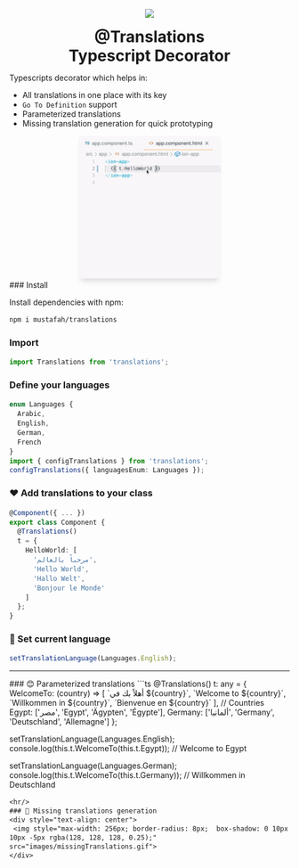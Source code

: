 
<p align="center">
  <img width="128" src="https://static.thenounproject.com/png/2556730-200.png">
  <h1 style="margin: 0; text-align: center">@Translations <br/>Typescript Decorator</h1>
</p>

Typescripts decorator which helps in:
- All translations in one place with its key
- `Go To Definition` support
- Parameterized translations
- Missing translation generation for quick prototyping
<div style="text-align: center">
 <img style="max-width: 256px; border-radius: 8px;  box-shadow: 0 10px 10px -5px rgba(128, 128, 128, 0.25);" src="images/goToDefinition.gif">
</div>
### Install

Install dependencies with npm:

```bash
npm i mustafah/translations
```

### Import
```ts
import Translations from 'translations';
```

### Define your languages
```ts
enum Languages {
  Arabic,
  English,
  German,
  French
}
import { configTranslations } from 'translations';
configTranslations({ languagesEnum: Languages });
```
### ❤️ Add translations to your class
```ts
@Component({ ... })
export class Component {
  @Translations()
  t = {
    HelloWorld: [
      'مرحباً بالعالم',
      'Hello World',
      'Hallo Welt',
      'Bonjour le Monde'
    ]
  };
}
```
### 💬 Set current language
```ts
setTranslationLanguage(Languages.English);
```
<hr/>
### 😊 Parameterized translations
```ts
  @Translations()
  t: any = {
    WelcomeTo: (country) => [
      `أهلاً بك في ${country}`,
      `Welcome to ${country}`,
      `Willkommen in ${country}`,
      `Bienvenue en ${country}`
    ],
    // Countries
    Egypt: ['مصر', 'Egypt', 'Ägypten', 'Égypte'],
    Germany: ['ألمانيا', 'Germany', 'Deutschland', 'Allemagne']
  };

  setTranslationLanguage(Languages.English);
  console.log(this.t.WelcomeTo(this.t.Egypt));
  // Welcome to Egypt

  setTranslationLanguage(Languages.German);
  console.log(this.t.WelcomeTo(this.t.Germany));
  // Willkommen in Deutschland
```
<hr/>
### 🚀 Missing translations generation
<div style="text-align: center">
 <img style="max-width: 256px; border-radius: 8px;  box-shadow: 0 10px 10px -5px rgba(128, 128, 128, 0.25);" src="images/missingTranslations.gif">
</div>